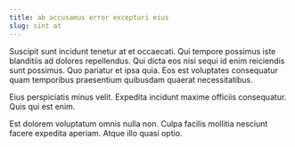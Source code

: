 ```yaml
---
title: ab accusamus error excepturi eius
slug: sint at
---
```


Suscipit sunt incidunt tenetur at et occaecati. Qui tempore possimus iste blanditiis ad dolores repellendus. Qui dicta eos nisi sequi id enim reiciendis sunt possimus. Quo pariatur et ipsa quia. Eos est voluptates consequatur quam temporibus praesentium quibusdam quaerat necessitatibus.

Eius perspiciatis minus velit. Expedita incidunt maxime officiis consequatur. Quis qui est enim.

Est dolorem voluptatum omnis nulla non. Culpa facilis mollitia nesciunt facere expedita aperiam. Atque illo quasi optio.
